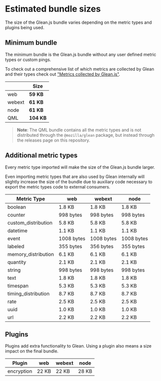 # Estimated bundle sizes

The size of the Glean.js bundle varies depending on the metric types and plugins being used.

## Minimum bundle

The minimum bundle is the Glean.js bundle without any user defined metric types or custom pings.

To check out a comprehensive list of which metrics are collected by Glean and their types check out
["Metrics collected by Glean.js"](https://github.com/mozilla/glean.js/blob/main/docs/reference/metrics.md).

<!-- ! -->
|| Size |
|--|--|
|web|**59 KB**|
|webext|**61 KB**|
|node|**61 KB**|
|QML|**104 KB**|
<!-- ! -->

> **Note**: The QML bundle contains all the metric types and is not distributed through the
> `@mozilla/glean` package, but instead through the releases page on this repository.

## Additional metric types

Every metric type imported will make the size of the Glean.js bundle larger.

Even importing metric types that are also used by Glean internally will slightly increase
the size of the bundle due to auxiliary code necessary to export the metric types code
to external consumers.

<!-- ! -->
|Metric Type| web|webext|node|
|--|--|--|--|
|boolean|1.8 KB |1.8 KB |1.8 KB |
|counter|998 bytes |998 bytes |998 bytes |
|custom_distribution|5.8 KB |5.8 KB |5.8 KB |
|datetime|1.1 KB |1.1 KB |1.1 KB |
|event|1008 bytes |1008 bytes |1008 bytes |
|labeled|355 bytes |356 bytes |355 bytes |
|memory_distribution|6.1 KB |6.1 KB |6.1 KB |
|quantity|2.1 KB |2.1 KB |2.1 KB |
|string|998 bytes |998 bytes |998 bytes |
|text|1.8 KB |1.8 KB |1.8 KB |
|timespan|5.3 KB |5.3 KB |5.3 KB |
|timing_distribution|8.7 KB |8.7 KB |8.7 KB |
|rate|2.5 KB |2.5 KB |2.5 KB |
|uuid|1.0 KB |1.0 KB |1.0 KB |
|url|2.2 KB |2.2 KB |2.2 KB |
<!-- ! -->

## Plugins

Plugins add extra functionality to Glean.
Using a plugin also means a size impact on the final bundle.

<!-- ! -->
|Plugin| web|webext|node|
|--|--|--|--|
|encryption|22 KB |22 KB |28 KB |
<!-- ! -->
